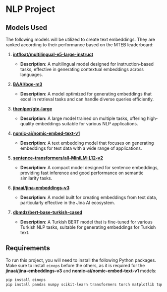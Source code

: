 # NLP Project

## Models Used

The following models will be utilized to create text embeddings. They are ranked according to their performance based on the MTEB leaderboard:

1. **[intfloat/multilingual-e5-large-instruct](https://huggingface.co/intfloat/multilingual-e5-large-instruct)**
   - **Description:** A multilingual model designed for instruction-based tasks, effective in generating contextual embeddings across languages.

2. **[BAAI/bge-m3](https://huggingface.co/BAAI/bge-m3)**
   - **Description:** A model optimized for generating embeddings that excel in retrieval tasks and can handle diverse queries efficiently.

3. **[thenlper/gte-large](https://huggingface.co/thenlper/gte-large)**
   - **Description:** A large model trained on multiple tasks, offering high-quality embeddings suitable for various NLP applications.

4. **[nomic-ai/nomic-embed-text-v1](https://huggingface.co/nomic-ai/nomic-embed-text-v1)**
   - **Description:** A text embedding model that focuses on generating embeddings for text data with a wide range of applications.

5. **[sentence-transformers/all-MiniLM-L12-v2](https://huggingface.co/sentence-transformers/all-MiniLM-L12-v2)**
   - **Description:** A compact model designed for sentence embeddings, providing fast inference and good performance on semantic similarity tasks.

6. **[jinaai/jina-embeddings-v3](https://huggingface.co/jinaai/jina-embeddings-v3)**
   - **Description:** A model built for creating embeddings from text data, particularly effective in the Jina AI ecosystem.

7. **[dbmdz/bert-base-turkish-cased](https://huggingface.co/dbmdz/bert-base-turkish-cased)**
   - **Description:** A Turkish BERT model that is fine-tuned for various Turkish NLP tasks, suitable for generating embeddings for Turkish text.

## Requirements

To run this project, you will need to install the following Python packages. Make sure to install `einops` before the others, as it is required for the **jinaai/jina-embeddings-v3** and **nomic-ai/nomic-embed-text-v1** models:

```bash
pip install einops
pip install pandas numpy scikit-learn transformers torch matplotlib tqdm